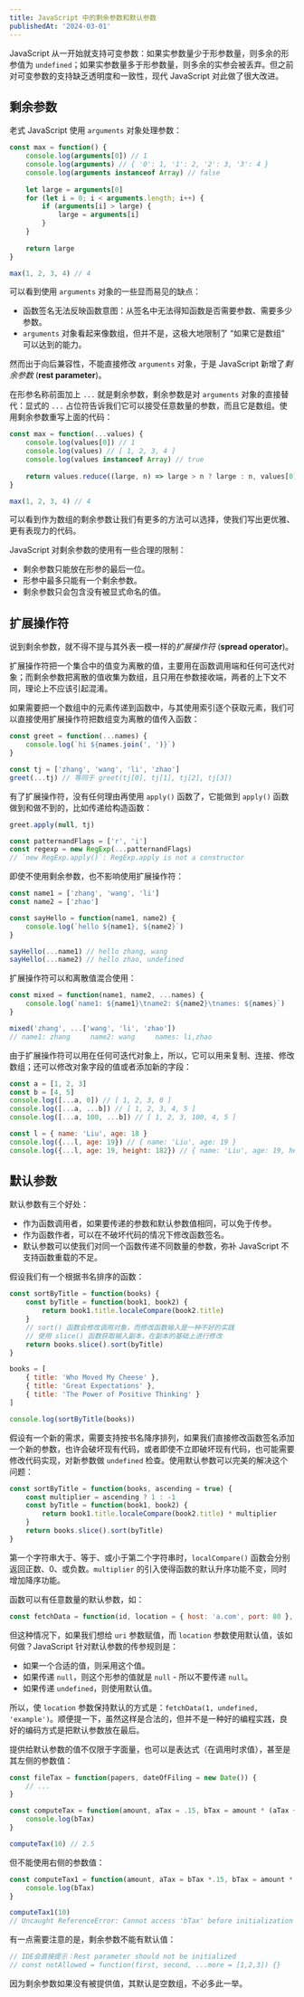 ```yaml
---
title: JavaScript 中的剩余参数和默认参数
publishedAt: '2024-03-01'
---
```


JavaScript 从一开始就支持可变参数：如果实参数量少于形参数量，则多余的形参值为 `undefined`；如果实参数量多于形参数量，则多余的实参会被丢弃。但之前对可变参数的支持缺乏透明度和一致性，现代 JavaScript 
对此做了很大改进。

## 剩余参数

老式 JavaScript 使用 `arguments` 对象处理参数：

```js
const max = function() {
    console.log(arguments[0]) // 1
    console.log(arguments) // { '0': 1, '1': 2, '2': 3, '3': 4 }
    console.log(arguments instanceof Array) // false
    
    let large = arguments[0]
    for (let i = 0; i < arguments.length; i++) {
        if (arguments[i] > large) {
            large = arguments[i]
        }
    }
    
    return large
}

max(1, 2, 3, 4) // 4
```

可以看到使用 `arguments` 对象的一些显而易见的缺点：
- 函数签名无法反映函数意图：从签名中无法得知函数是否需要参数、需要多少参数。
- `arguments` 对象看起来像数组，但并不是，这极大地限制了 “如果它是数组” 可以达到的能力。

然而出于向后兼容性，不能直接修改 `arguments` 对象，于是 JavaScript 新增了*剩余参数* (**rest parameter**)。

在形参名称前面加上 `...` 就是剩余参数，剩余参数是对 `arguments` 对象的直接替代：显式的 `...` 占位符告诉我们它可以接受任意数量的参数，而且它是数组。使用剩余参数重写上面的代码：

```js
const max = function(...values) {
    console.log(values[0]) // 1
    console.log(values) // [ 1, 2, 3, 4 ]
    console.log(values instanceof Array) // true
    
    return values.reduce((large, n) => large > n ? large : n, values[0])
}

max(1, 2, 3, 4) // 4
```

可以看到作为数组的剩余参数让我们有更多的方法可以选择，使我们写出更优雅、更有表现力的代码。

JavaScript 对剩余参数的使用有一些合理的限制：
- 剩余参数只能放在形参的最后一位。
- 形参中最多只能有一个剩余参数。
- 剩余参数只会包含没有被显式命名的值。

## 扩展操作符

说到剩余参数，就不得不提与其外表一模一样的*扩展操作符* (**spread operator**)。

扩展操作符把一个集合中的值变为离散的值，主要用在函数调用端和任何可迭代对象；而剩余参数把离散的值收集为数组，且只用在参数接收端，两者的上下文不同，理论上不应该引起混淆。

如果需要把一个数组中的元素传递到函数中，与其使用索引逐个获取元素，我们可以直接使用扩展操作符把数组变为离散的值传入函数：

```js
const greet = function(...names) {
    console.log(`hi ${names.join(', ')}`)
}

const tj = ['zhang', 'wang', 'li', 'zhao']
greet(...tj) // 等同于 greet(tj[0], tj[1], tj[2], tj[3])
```

有了扩展操作符，没有任何理由再使用 `apply()` 函数了，它能做到 `apply()` 函数做到和做不到的，比如传递给构造函数：

```js
greet.apply(null, tj)

const patternandFlags = ['r', 'i']
const regexp = new RegExp(...patternandFlags) 
// `new RegExp.apply()`: RegExp.apply is not a constructor
```

即使不使用剩余参数，也不影响使用扩展操作符：

```js
const name1 = ['zhang', 'wang', 'li']
const name2 = ['zhao']

const sayHello = function(name1, name2) {
    console.log(`hello ${name1}, ${name2}`)
}

sayHello(...name1) // hello zhang, wang
sayHello(...name2) // hello zhao, undefined
```

扩展操作符可以和离散值混合使用：

```js
const mixed = function(name1, name2, ...names) {
    console.log(`name1: ${name1}\tname2: ${name2}\tnames: ${names}`)
}

mixed('zhang', ...['wang', 'li', 'zhao'])
// name1: zhang     name2: wang     names: li,zhao
```

由于扩展操作符可以用在任何可迭代对象上，所以，它可以用来复制、连接、修改数组；还可以修改对象字段的值或者添加新的字段：

```js
const a = [1, 2, 3]
const b = [4, 5]
console.log([...a, 0]) // [ 1, 2, 3, 0 ]
console.log([...a, ...b]) // [ 1, 2, 3, 4, 5 ]
console.log([...a, 100, ...b]) // [ 1, 2, 3, 100, 4, 5 ]

const l = { name: 'Liu', age: 18 }
console.log({...l, age: 19}) // { name: 'Liu', age: 19 }
console.log({...l, age: 19, height: 182}) // { name: 'Liu', age: 19, height: 182 }
```

## 默认参数

默认参数有三个好处：
- 作为函数调用者，如果要传递的参数和默认参数值相同，可以免于传参。
- 作为函数作者，可以在不破坏代码的情况下修改函数签名。
- 默认参数可以使我们对同一个函数传递不同数量的参数，弥补 JavaScript 不支持函数重载的不足。

假设我们有一个根据书名排序的函数：

```js
const sortByTitle = function(books) {
    const byTitle = function(book1, book2) {
        return book1.title.localeCompare(book2.title)
    }
    // sort() 函数会修改调用对象，而修改函数输入是一种不好的实践
    // 使用 slice() 函数获取输入副本，在副本的基础上进行修改
    return books.slice().sort(byTitle)
}

books = [
    { title: 'Who Moved My Cheese' },
    { title: 'Great Expectations' },
    { title: 'The Power of Positive Thinking' }
]

console.log(sortByTitle(books))
```

假设有一个新的需求，需要支持按书名降序排列，如果我们直接修改函数签名添加一个新的参数，也许会破坏现有代码，或者即使不立即破坏现有代码，也可能需要修改代码实现，对新参数做 `undefined` 检查。使用默认参数可以完美的解决这个问题：

```js
const sortByTitle = function(books, ascending = true) {
    const multiplier = ascending ? 1 : -1
    const byTitle = function(book1, book2) {
        return book1.title.localeCompare(book2.title) * multiplier
    }
    return books.slice().sort(byTitle)
}
```

第一个字符串大于、等于、或小于第二个字符串时，`localCompare()` 函数会分别返回正数、0、或负数。`multiplier` 的引入使得函数的默认升序功能不变，同时增加降序功能。

函数可以有任意数量的默认参数，如：

```js
const fetchData = function(id, location = { host: 'a.com', port: 80 }, uri = 'x') {}
```

但这种情况下，如果我们想给 `uri` 参数赋值，而 `location` 参数使用默认值，该如何做？JavaScript 针对默认参数的传参规则是：
- 如果一个合适的值，则采用这个值。
- 如果传递 `null`，则这个形参的值就是 `null` - 所以不要传递 `null`。
- 如果传递 `undefined`，则使用默认值。

所以，使 `location` 参数保持默认的方式是：`fetchData(1, undefined, 'example')`。顺便提一下，虽然这样是合法的，但并不是一种好的编程实践，良好的编码方式是把默认参数放在最后。

提供给默认参数的值不仅限于字面量，也可以是表达式（在调用时求值），甚至是其左侧的参数值：

```js
const fileTax = function(papers, dateOfFiling = new Date()) {
    // ...
}

const computeTax = function(amount, aTax = .15, bTax = amount * (aTax + .10)) {
    console.log(bTax)
}

computeTax(10) // 2.5
```

但不能使用右侧的参数值：

```js
const computeTax1 = function(amount, aTax = bTax *.15, bTax = amount * .10) {
    console.log(bTax)
}

computeTax1(10)
// Uncaught ReferenceError: Cannot access 'bTax' before initialization
```

有一点需要注意的是，剩余参数不能有默认值：

```js
// IDE会直接提示：Rest parameter should not be initialized
// const notAllowed = function(first, second, ...more = [1,2,3]) {}
```

因为剩余参数如果没有被提供值，其默认是空数组，不必多此一举。